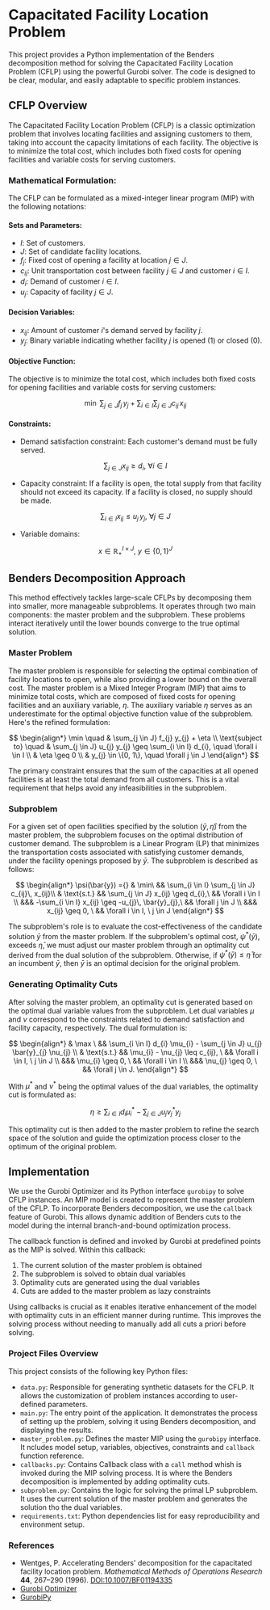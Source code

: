 # Capacitated Facility Location Problem

This project provides a Python implementation of the Benders decomposition method for solving the Capacitated Facility Location Problem (CFLP) using the powerful Gurobi solver. The code is designed to be clear, modular, and easily adaptable to specific problem instances.

## CFLP Overview

The Capacitated Facility Location Problem (CFLP) is a classic optimization problem that involves locating facilities and assigning customers to them, taking into account the capacity limitations of each facility. The objective is to minimize the total cost, which includes both fixed costs for opening facilities and variable costs for serving customers.

### Mathematical Formulation:

The CFLP can be formulated as a mixed-integer linear program (MIP) with the following notations:

#### Sets and Parameters:

- $I$: Set of customers.
- $J$: Set of candidate facility locations.
- $f_{j}$: Fixed cost of opening a facility at location $j \in J$.
- $c_{ij}$: Unit transportation cost between facility $j \in J$ and customer $i \in I$.
- $d_{i}$: Demand of customer $i \in I$.
- $u_{j}$: Capacity of facility $j \in J$.

#### Decision Variables:

- $x_{ij}$: Amount of customer $i$'s demand served by facility $j$.
- $y_{j}$: Binary variable indicating whether facility $j$ is opened (1) or closed (0).

#### Objective Function:

The objective is to minimize the total cost, which includes both fixed costs for opening facilities and variable costs for serving customers:

$$\min\ \sum_{j \in J} f_{j}\, y_{j} + \sum_{i \in I} \sum_{j \in J} c_{ij}\, x_{ij}$$

#### Constraints:

- Demand satisfaction constraint: Each customer's demand must be fully served. 

$$ \sum_{j \in J} x_{ij} \geq d_{i},\ \forall i \in I$$

- Capacity constraint: If a facility is open, the total supply from that facility should not exceed its capacity. If a facility is closed, no supply should be made. 

$$ \sum_{i \in I} x_{ij} \leq u_{j}\, y_{j},\ \forall j \in J$$

- Variable domains:

$$x \in \mathbb{R}^{I \times J}_+,\ y \in \{0, 1\}^{J}$$

## Benders Decomposition Approach

This method effectively tackles large-scale CFLPs by decomposing them into smaller, more manageable subproblems. It operates through two main components: the master problem and the subproblem. These problems interact iteratively until the lower bounds converge to the true optimal solution.


### Master Problem

The master problem is responsible for selecting the optimal combination of facility locations to open, while also providing a lower bound on the overall cost. The master problem is a Mixed Integer Program (MIP) that aims to minimize total costs, which are composed of fixed costs for opening facilities and an auxiliary variable, $\eta$. The auxiliary variable $\eta$ serves as an underestimate for the optimal objective function value of the subproblem. Here's the refined formulation:

$$
\begin{align*}
    \min \quad & \sum_{j \in J} f_{j} y_{j} + \eta \\
    \text{subject to} \quad & \sum_{j \in J} u_{j} y_{j} \geq \sum_{i \in I} d_{i}, \quad \forall i \in I \\
    & \eta \geq 0 \\
    & y_{j} \in \{0, 1\}, \quad \forall j \in J
\end{align*}
$$

The primary constraint ensures that the sum of the capacities at all opened facilities is at least the total demand from all customers. This is a vital requirement that helps avoid any infeasibilities in the subproblem.

### Subproblem

For a given set of open facilities specified by the solution $(\bar{y}, \bar{\eta})$ from the master problem, the subproblem focuses on the optimal distribution of customer demand. The subproblem is a Linear Program (LP) that minimizes the transportation costs associated with satisfying customer demands, under the facility openings proposed by $\bar{y}$. The subproblem is described as follows:

$$
\begin{align*}
    \psi(\bar{y}) ={} & \min\ && \sum_{i \in I} \sum_{j \in J} c_{ij}\, x_{ij}\\
    & \text{s.t.} && \sum_{j \in J} x_{ij} \geq d_{i},\ && \forall i \in I \\
    &&& -\sum_{i \in I} x_{ij} \geq -u_{j}\, \bar{y}_{j},\ && \forall j \in J \\
    &&& x_{ij} \geq 0, \ && \forall i \in I, \ j \in J
\end{align*}
$$

The subproblem's role is to evaluate the cost-effectiveness of the candidate solution $\bar{y}$ from the master problem. If the subproblem's optimal cost, $\psi^*(\bar{y})$, exceeds $\bar{\eta}$, we must adjust our master problem through an optimality cut derived from the dual solution of the subproblem. Otherwise, if $\psi^*(\bar{y}) \leq \bar{\eta}$ for an incumbent $\bar{y}$, then $\bar{y}$ is an optimal decision for the original problem.

### Generating Optimality Cuts

After solving the master problem, an optimality cut is generated based on the optimal dual variable values from the subproblem. Let dual variables $\mu$ and $\nu$ correspond to the constraints related to demand satisfaction and facility capacity, respectively. The dual formulation is:

$$
\begin{align*}
    & \max \ && \sum_{i \in I} d_{i} \mu_{i} - \sum_{j \in J} u_{j} \bar{y}_{j} \nu_{j} \\
    & \text{s.t.} && \mu_{i} - \nu_{j} \leq c_{ij}, \ && \forall i \in I, \ j \in J \\
    &&& \mu_{i} \geq 0, \ && \forall i \in I \\
    &&& \nu_{j} \geq 0, \ && \forall j \in J.
\end{align*}
$$

With $\mu^*$ and $\nu^*$ being the optimal values of the dual variables, the optimality cut is formulated as:

$$
\eta \geq \sum_{i \in I} d_{i} \mu^*_{i} - \sum_{j \in J} u_{j} \nu^*_{j} y_{j}
$$

This optimality cut is then added to the master problem to refine the search space of the solution and guide the optimization process closer to the optimum of the original problem.

## Implementation

We use the Gurobi Optimizer and its Python interface `gurobipy` to solve CFLP instances.
An MIP model is created to represent the master problem of the CFLP. To incorporate Benders decomposition, we use the `callback` feature of Gurobi. This allows dynamic addition of Benders cuts to the model during the internal branch-and-bound optimization process.

The callback function is defined and invoked by Gurobi at predefined points as the MIP is solved. Within this callback:

1. The current solution of the master problem is obtained
1. The subproblem is solved to obtain dual variables
1. Optimality cuts are generated using the dual variables
1. Cuts are added to the master problem as lazy constraints

Using callbacks is crucial as it enables iterative enhancement of the model with optimality cuts in an efficient manner during runtime. This improves the solving process without needing to manually add all cuts a priori before solving.

### Project Files Overview

This project consists of the following key Python files:

- `data.py`: Responsible for generating synthetic datasets for the CFLP. It allows the customization of problem instances according to user-defined parameters.
- `main.py`: The entry point of the application. It demonstrates the process of setting up the problem, solving it using Benders decomposition, and displaying the results.
- `master_problem.py`: Defines the master MIP using the `gurobipy` interface. It ncludes model setup, variables, objectives, constraints and `callback` function reference.
- `callbacks.py`: Contains Callback class with a `call` method whish is invoked during the MIP solving process. It is where the Benders decomposition is implemented by adding optimality cuts.
- `subproblem.py`: Contains the logic for solving the primal LP subproblem. It uses the current solution of the master problem and generates the solution tho the dual variables.
- `requirements.txt`: Python dependencies list for easy reproducibility and environment setup.

### References

- Wentges, P. Accelerating Benders' decomposition for the capacitated facility location problem. *Mathematical Methods of Operations Research* **44**, 267–290 (1996). [DOI:10.1007/BF01194335](https://doi.org/10.1007/BF01194335)
- [Gurobi Optimizer](https://www.gurobi.com/solutions/gurobi-optimizer/)
- [GurobiPy](https://pypi.org/project/gurobipy/)
